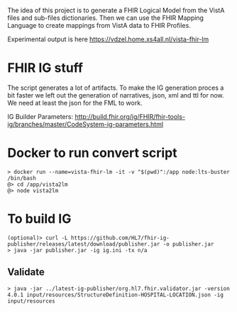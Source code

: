 The idea of this project is to generate a FHIR Logical Model from the VistA files and sub-files dictionaries.
Then we can use the FHIR Mapping Language to create mappings from VistA data to FHIR Profiles.

Experimental output is here https://vdzel.home.xs4all.nl/vista-fhir-lm

# FHIR IG stuff

The script generates a lot of artifacts. To make the IG generation proces a bit faster we left out the generation of narratives, json, xml and ttl for now. We need at least the json for the FML to work. 

IG Builder Parameters: 
http://build.fhir.org/ig/FHIR/fhir-tools-ig/branches/master/CodeSystem-ig-parameters.html

# Docker to run convert script
```
> docker run --name=vista-fhir-lm -it -v "$(pwd)":/app node:lts-buster /bin/bash
@> cd /app/vista2lm
@> node vista2lm
```

# To build IG
```
(optional)> curl -L https://github.com/HL7/fhir-ig-publisher/releases/latest/download/publisher.jar -o publisher.jar
> java -jar publisher.jar -ig ig.ini -tx n/a
```
## Validate
```
> java -jar ../latest-ig-publisher/org.hl7.fhir.validator.jar -version 4.0.1 input/resources/StructureDefinition-HOSPITAL-LOCATION.json -ig input/resources
```